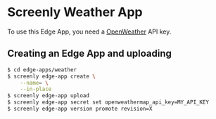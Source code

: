 # Screenly Weather App

To use this Edge App, you need a [OpenWeather](https://openweathermap.org) API key.

## Creating an Edge App and uploading

```bash
$ cd edge-apps/weather
$ screenly edge-app create \
    --name= \
    --in-place
$ screenly edge-app upload
$ screenly edge-app secret set openweathermap_api_key=MY_API_KEY
$ screenly edge-app version promote revision=X
```
